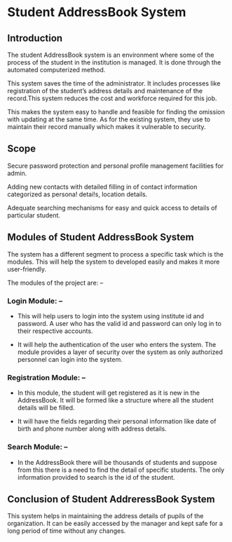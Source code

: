 # Student AddressBook System


## Introduction

   The student AddressBook system is an environment where some of the process of the student in the institution is managed. It is done through the automated computerized method.

   This system saves the time of the administrator. It includes processes like registration of the student’s address details and maintenance of the record.This system reduces the cost and workforce required for this job.

 This makes the system easy to handle and feasible for finding the omission with updating at the same time. As for the existing system, they use to maintain their record manually which makes it vulnerable to security.


## Scope

 
Secure password protection and personal profile management facilities for admin.
    
Adding new contacts with detailed filling in of contact information categorized as persona! detai!s, location details.

Adequate searching mechanisms for easy and quick access to details of particular student.


## Modules of Student AddressBook System

The system has a different segment to process a specific task which is the modules. This will help the system to developed easily and makes it more user-friendly.

The modules of the project are: –

### Login Module: –
* This will help users to login into the system using institute id and password. A user who has the valid id and password can only log in to their respective accounts.

* It will help the authentication of the user who enters the system. The module provides a layer of security over the system as only authorized personnel can login into the system.

### Registration Module: –
* In this module, the student will get registered as it is new in the  AddressBook. It will be formed like a structure where all the student details will be filled.

* It will have the fields regarding their personal information like date of birth and phone number along with address details.

### Search Module: –
* In the AddressBook there will be thousands of students and suppose from this there is a need to find the detail of specific students. The only information provided to search is the id of the student.


## Conclusion of Student AddreressBook System
This system helps in maintaining the address details of pupils of the organization. It can be easily accessed by the manager and kept safe for a long period of time without any changes.

